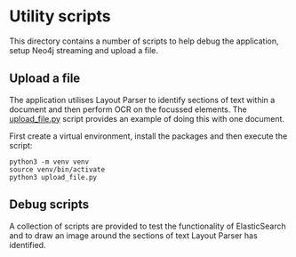 # Utility scripts

This directory contains a number of scripts to help debug the application, setup Neo4j streaming and upload a file. 

## Upload a file
The application utilises Layout Parser to identify sections of text within a document and then perform OCR on the focussed 
elements. The [upload_file.py](upload_file.py) script provides an example of doing this with one document. 

First create a virtual environment, install the packages and then execute the script:

```shell
python3 -m venv venv
source venv/bin/activate
python3 upload_file.py
```

## Debug scripts
A collection of scripts are provided to test the functionality of ElasticSearch and to draw an image around the sections 
of text Layout Parser has identified. 